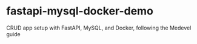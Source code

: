 # fastapi-mysql-docker-demo
CRUD app setup with FastAPI, MySQL, and Docker, following the Medevel guide
